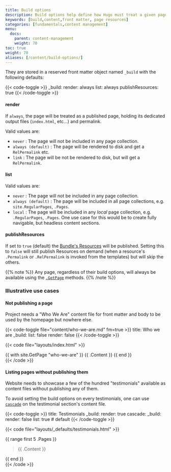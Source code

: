 ```yaml
---
title: Build options
description: Build options help define how Hugo must treat a given page when building the site.
keywords: [build,content,front matter, page resources]
categories: [fundamentals,content management]
menu:
  docs:
    parent: content-management
    weight: 70
toc: true
weight: 70
aliases: [/content/build-options/]
---
```


They are stored in a reserved front matter object named `_build` with the following defaults:

{{< code-toggle >}}
_build:
  render: always
  list: always
  publishResources: true
{{< /code-toggle >}}

#### render

If `always`, the page will be treated as a published page, holding its dedicated output files (`index.html`, etc...) and permalink.

Valid values are:

  - `never`
    : The page will not be included in any page collection.
  - `always (default)`
    : The page will be rendered to disk and get a `RelPermalink` etc.
  - `link`
    : The page will be not be rendered to disk, but will get a `RelPermalink`.

#### list

Valid values are:
  
  - `never`
    : The page will not be included in any page collection.
  - `always (default)`
    : The page will be included in all page collections, e.g. `site.RegularPages`, `.Pages`.
  - `local`
    : The page will be included in any _local_ page collection, e.g. `.RegularPages`, `.Pages`. One use case for this would be to create fully navigable, but headless content sections.

#### publishResources

If set to `true` (default) the [Bundle's Resources](/content-management/page-bundles) will be published.
Setting this to `false` will still publish Resources on demand (when a resource's `.Permalink` or `.RelPermalink` is invoked from the templates) but will skip the others.

{{% note %}}
Any page, regardless of their build options, will always be available using the [`.GetPage`](/methods/page/getpage) methods.
{{% /note %}}

### Illustrative use cases

#### Not publishing a page

Project needs a "Who We Are" content file for front matter and body to be used by the homepage but nowhere else.

{{< code-toggle file="content/who-we-are.md" fm=true >}}
title: Who we are
_build:
 list: false
 render: false
{{< /code-toggle >}}

{{< code file="layouts/index.html" >}}
<section id="who-we-are">
  {{ with site.GetPage "who-we-are" }}
    {{ .Content }}
  {{ end }}
</section>
{{< /code >}}

#### Listing pages without publishing them

Website needs to showcase a few of the hundred "testimonials" available as content files without publishing any of them.

To avoid setting the build options on every testimonials, one can use [`cascade`](/content-management/front-matter#front-matter-cascade) on the testimonial section's content file.

{{< code-toggle >}}
title: Testimonials
_build:
  render: true
cascade:
  _build:
    render: false
    list: true # default
{{< /code-toggle >}}

{{< code file="layouts/_defaults/testimonials.html" >}}
<section id="testimonials">
  {{ range first 5 .Pages }}
    <blockquote cite="{{ .Params.cite }}">
      {{ .Content }}
    </blockquote>
  {{ end }}
</section>
{{< /code >}}
